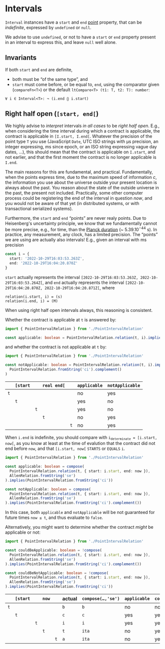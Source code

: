 <!---
Copyright © 2022 by Jan Dockx

Licensed under the Apache License, Version 2.0 (the "License");
you may not use this file except in compliance with the License.
You may obtain a copy of the License at

http://www.apache.org/licenses/LICENSE-2.0

Unless required by applicable law or agreed to in writing, software
distributed under the License is distributed on an "AS IS" BASIS,
WITHOUT WARRANTIES OR CONDITIONS OF ANY KIND, either express or implied.
See the License for the specific language governing permissions and
limitations under the License.
-->

# Intervals

`Interval` instances have a `start` and `end` [point](Points.md) property, that can be _indefinite_, expressed by
`undefined` or `null`.

We advise to use `undefined`, or not to have a `start` or `end` property present in an interval to express this, and
leave `null` well alone.

## Invariants

If both `start` and `end` are definite,

- both must be “of the same type”, and
- `start` must come before, or be equal to, `end`, using the comparator given (`compareFn<T>`) or the default
  `ltCompare<T> (t1: T, t2: T): number`:

```
∀ i ∈ Interval<T>: ¬ (i.end ⨀ i.start)
```

## Right half open (`[start, end[`)

We highly advise to _interpret_ intervals _in all cases_ to be _right half open_. E.g., when considering the time
interval during which a contract is applicable, the contract is applicable in `[I.start, I.end[`. Whatever the precision
of the point type `T` you use (JavaScript `Date`, UTC ISO strings with μs precision, an integer expressing, ms since
epoch, or an ISO string expressing vague day dates, …), this should mean that the contract is applicable on `I.start`,
and not earlier, and that the first moment the contract is no longer applicable is `I.end`.

The main reasons for this are fundamental, and practical. Fundamentally, when the points express time, due to the
maximum speed of information _c_, the information you use about the universe outside your present location is always
about the past. You reason about the state of the outside universe in the past, the present not included. Practically,
some other computer process could be registering the end of the interval in question _now_, and you would not be aware
of that yet (in distributed systems, or with transactional serialized systems).

Furthermore, the `start` and `end` “points” are never realy points. Due to Heisenberg's uncertainty principle, we know
that we fundamentally cannot be more precise, e.g., for time, than the
[Planck duration](https://en.wikipedia.org/wiki/Planck_units#Planck_time) (~ 5.39.10<sup>−44</sup> s). In practice, any
measurement, any clock, has a limited precision. The “points” we are using are actually also intervals! E.g., given an
interval with ms precision

```ts
const i = {
  start: '2022-10-29T16:03:53.263Z',
  end: '2022-10-29T16:04:20.870Z'
}
```

`start` actually represents the interval `[2022-10-29T16:03:53.263Z, 2022-10-29T16:03:53.264Z[`, and `end` actually
represents the interval `[2022-10-29T16:04:20.870Z, 2022-10-29T16:04:20.871Z[`, where

```
relation(i.start, i) = (s)
relation(i.end, i) = (M)
```

When using right half open intervals always, this reasoning is consistent.

Whether the contract is applicable at `t` is answered by:

```ts
import { PointIntervalRelation } from './PointIntervalRelation'

const applicable: boolean = PointIntervalRelation.relation(t, i).implies(PointIntervalRelation.fromString('ci'))
```

and whether the contract is not applicable at `t` by:

```ts
import { PointIntervalRelation } from './PointIntervalRelation'

const notApplicable: boolean = PointIntervalRelation.relation(t, i).implies(
  PointIntervalRelation.fromString('ci').complement()
)
```

|     | `[start` |     | `real end[` |     | `applicable` | `notApplicable` |
| --- | -------- | --- | ----------- | --- | ------------ | --------------- |
| `t` |          |     |             |     | no           | yes             |
|     | `t`      |     |             |     | yes          | no              |
|     |          | `t` |             |     | yes          | no              |
|     |          |     | `t`         |     | no           | yes             |
|     |          |     |             | `t` | no           | yes             |

When `i.end` is indefinite, you should compare with <code>i<sub>determinate</sub> = [i.start, now[</code>, as you know
at least at the time of evalution that the contract did not end before `now`, and that `[i.start, now[` `STARTS` or
`EQUALS` `i`.

```ts
import { PointIntervalRelation } from './PointIntervalRelation'

const applicable: boolean = compose(
  PointIntervalRelation.relation(t, { start: i.start, end: now }),
  AllenRelation.fromString('se')
).implies(PointIntervalRelation.fromString('ci'))

const notApplicable: boolean = compose(
  PointIntervalRelation.relation(t, { start: i.start, end: now }),
  AllenRelation.fromString('se')
).implies(PointIntervalRelation.fromString('ci').complement())
```

In this case, both `applicable` and `notApplicable` will be not guaranteed for future times `now ≤ t`, and thus evaluate
to `false`.

Alternatively, you might want to determine whether the contract _might_ be applicable or not:

```ts
import { PointIntervalRelation } from './PointIntervalRelation'

const couldBeApplicable: boolean = !compose(
  PointIntervalRelation.relation(t, { start: i.start, end: now }),
  AllenRelation.fromString('se')
).implies(PointIntervalRelation.fromString('ci').complement())

const couldBeNotApplicable: boolean = !compose(
  PointIntervalRelation.relation(t, { start: i.start, end: now }),
  AllenRelation.fromString('se')
).implies(PointIntervalRelation.fromString('ci'))
```

|     | `[start` |     | `now` |     | actual | `compose(…,'se')` | `applicable` | `couldBeApplicable` | `notApplicable` | `couldBeNotApplicable` |
| --- | -------- | --- | ----- | --- | ------ | ----------------- | ------------ | ------------------- | --------------- | ---------------------- |
| `t` |          |     |       |     | `b`    | `b`               | no           | no                  | yes             | yes                    |
|     | `t`      |     |       |     | `c`    | `c`               | yes          | yes                 | no              | no                     |
|     |          | `t` |       |     | `i`    | `i`               | yes          | yes                 | no              | no                     |
|     |          |     | `t`   |     | `t`    | `ita`             | no           | yes                 | no              | yes                    |
|     |          |     |       | `t` | `a`    | `ita`             | no           | yes                 | no              | yes                    |
